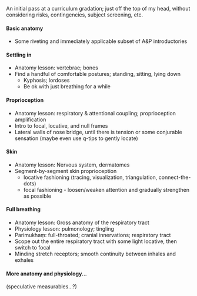An initial pass at a curriculum gradation; just off the top of my head, without considering risks, contingencies, subject screening, etc.

#### Basic anatomy
- Some riveting and immediately applicable subset of A&P introductories
	
#### Settling in
- Anatomy lesson: vertebrae; bones
- Find a handful of comfortable postures; standing, sitting, lying down
	- Kyphosis; lordoses
	- Be ok with just breathing for a while
  
#### Proprioception
- Anatomy lesson: respiratory & attentional coupling; proprioception amplification
- Intro to focal, locative, and null frames
- Lateral walls of nose bridge, until there is tension or some conjurable sensation (maybe even use q-tips to gently locate)

#### Skin
- Anatomy lesson: Nervous system, dermatomes
- Segment-by-segment skin proprioception
	- locative fashioning (tracing, visualization, triangulation, connect-the-dots)
	- focal fashioning - loosen/weaken attention and gradually strengthen as possible	

#### Full breathing
- Anatomy lesson: Gross anatomy of the respiratory tract
- Physiology lesson: pulmonology; tingling
- Parimukhaṃ: full-throated; cranial innervations; respiratory tract
- Scope out the entire respiratory tract with some light locative, then switch to focal 
- Minding stretch receptors; smooth continuity between inhales and exhales
	
#### More anatomy and physiology...

(speculative measurables...?)
